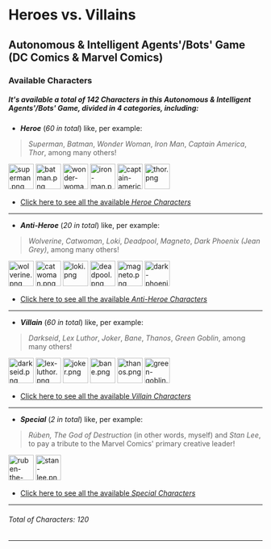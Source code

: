 # Heroes vs. Villains
## Autonomous & Intelligent Agents'/Bots' Game (DC Comics & Marvel Comics)

### Available Characters

##### It's available a total of _142 Characters_ in this _Autonomous & Intelligent Agents'/Bots' Game_, divided in _4 categories_, including:
* **_Heroe_** (_60 in total_) like, per example:
> _Superman_, _Batman_, _Wonder Woman_, _Iron Man_, _Captain America_, _Thor_, among many others!

<a href="https://raw.githubusercontent.com/rubenandrebarreiro/heroes-vs-villains-autonomous-intelligent-agents-bots-game/master/assets/sprites/characters/heroes/PNGs/superman.png"><img src="https://raw.githubusercontent.com/rubenandrebarreiro/heroes-vs-villains-autonomous-intelligent-agents-bots-game/master/assets/sprites/characters/heroes/PNGs/superman.png" alt="superman.png" width="50" height="50" /></a>
<a href="https://raw.githubusercontent.com/rubenandrebarreiro/heroes-vs-villains-autonomous-intelligent-agents-bots-game/master/assets/sprites/characters/heroes/PNGs/batman.png"><img src="https://raw.githubusercontent.com/rubenandrebarreiro/heroes-vs-villains-autonomous-intelligent-agents-bots-game/master/assets/sprites/characters/heroes/PNGs/batman.png" alt="batman.png" width="50" height="50" /></a>
<a href="https://raw.githubusercontent.com/rubenandrebarreiro/heroes-vs-villains-autonomous-intelligent-agents-bots-game/master/assets/sprites/characters/heroes/PNGs/wonder-woman.png"><img src="https://raw.githubusercontent.com/rubenandrebarreiro/heroes-vs-villains-autonomous-intelligent-agents-bots-game/master/assets/sprites/characters/heroes/PNGs/wonder-woman.png" alt="wonder-woman.png" width="50" height="50" /></a>
<a href="https://raw.githubusercontent.com/rubenandrebarreiro/heroes-vs-villains-autonomous-intelligent-agents-bots-game/master/assets/sprites/characters/heroes/PNGs/iron-man.png"><img src="https://raw.githubusercontent.com/rubenandrebarreiro/heroes-vs-villains-autonomous-intelligent-agents-bots-game/master/assets/sprites/characters/heroes/PNGs/iron-man.png" alt="iron-man.png" width="50" height="50" /></a>
<a href="https://raw.githubusercontent.com/rubenandrebarreiro/heroes-vs-villains-autonomous-intelligent-agents-bots-game/master/assets/sprites/characters/heroes/PNGs/captain-america.png"><img src="https://raw.githubusercontent.com/rubenandrebarreiro/heroes-vs-villains-autonomous-intelligent-agents-bots-game/master/assets/sprites/characters/heroes/PNGs/captain-america.png" alt="captain-america.png" width="50" height="50" /></a>
<a href="https://raw.githubusercontent.com/rubenandrebarreiro/heroes-vs-villains-autonomous-intelligent-agents-bots-game/master/assets/sprites/characters/heroes/PNGs/thor.png"><img src="https://raw.githubusercontent.com/rubenandrebarreiro/heroes-vs-villains-autonomous-intelligent-agents-bots-game/master/assets/sprites/characters/heroes/PNGs/thor.png" alt="thor.png" width="50" height="50" /></a>

* [Click here to see all the available _Heroe Characters_](https://github.com/rubenandrebarreiro/heroes-vs-villains-autonomous-intelligent-agents-bots-game/tree/master/assets/sprites/characters/heroes)

***

* **_Anti-Heroe_** (_20 in total_) like, per example:
> _Wolverine_, _Catwoman_, _Loki_, _Deadpool_, _Magneto_, _Dark Phoenix (Jean Grey)_, among many others!

<a href="https://raw.githubusercontent.com/rubenandrebarreiro/heroes-vs-villains-autonomous-intelligent-agents-bots-game/master/assets/sprites/characters/anti-heroes/PNGs/wolverine.png"><img src="https://raw.githubusercontent.com/rubenandrebarreiro/heroes-vs-villains-autonomous-intelligent-agents-bots-game/master/assets/sprites/characters/anti-heroes/PNGs/wolverine.png" alt="wolverine.png" width="50" height="50" /></a>
<a href="https://raw.githubusercontent.com/rubenandrebarreiro/heroes-vs-villains-autonomous-intelligent-agents-bots-game/master/assets/sprites/characters/anti-heroes/PNGs/catwoman.png"><img src="https://raw.githubusercontent.com/rubenandrebarreiro/heroes-vs-villains-autonomous-intelligent-agents-bots-game/master/assets/sprites/characters/anti-heroes/PNGs/catwoman.png" alt="catwoman.png" width="50" height="50" /></a>
<a href="https://raw.githubusercontent.com/rubenandrebarreiro/heroes-vs-villains-autonomous-intelligent-agents-bots-game/master/assets/sprites/characters/anti-heroes/PNGs/loki.png"><img src="https://raw.githubusercontent.com/rubenandrebarreiro/heroes-vs-villains-autonomous-intelligent-agents-bots-game/master/assets/sprites/characters/anti-heroes/PNGs/loki.png" alt="loki.png" width="50" height="50" /></a>
<a href="https://raw.githubusercontent.com/rubenandrebarreiro/heroes-vs-villains-autonomous-intelligent-agents-bots-game/master/assets/sprites/characters/anti-heroes/PNGs/deadpool.png"><img src="https://raw.githubusercontent.com/rubenandrebarreiro/heroes-vs-villains-autonomous-intelligent-agents-bots-game/master/assets/sprites/characters/anti-heroes/PNGs/deadpool.png" alt="deadpool.png" width="50" height="50" /></a>
<a href="https://raw.githubusercontent.com/rubenandrebarreiro/heroes-vs-villains-autonomous-intelligent-agents-bots-game/master/assets/sprites/characters/anti-heroes/PNGs/magneto.png"><img src="https://raw.githubusercontent.com/rubenandrebarreiro/heroes-vs-villains-autonomous-intelligent-agents-bots-game/master/assets/sprites/characters/anti-heroes/PNGs/magneto.png" alt="magneto.png" width="50" height="50" /></a>
<a href="https://raw.githubusercontent.com/rubenandrebarreiro/heroes-vs-villains-autonomous-intelligent-agents-bots-game/master/assets/sprites/characters/anti-heroes/PNGs/dark-phoenix-jean-grey.png"><img src="https://raw.githubusercontent.com/rubenandrebarreiro/heroes-vs-villains-autonomous-intelligent-agents-bots-game/master/assets/sprites/characters/anti-heroes/PNGs/dark-phoenix-jean-grey.png" alt="dark-phoenix-jean-grey.png" width="50" height="50" /></a>

* [Click here to see all the available _Anti-Heroe Characters_](https://github.com/rubenandrebarreiro/heroes-vs-villains-autonomous-intelligent-agents-bots-game/tree/master/assets/sprites/characters/anti-heroes)

***

* **_Villain_** (_60 in total_) like, per example:
> _Darkseid_, _Lex Luthor_, _Joker_, _Bane_, _Thanos_, _Green Goblin_, among many others!

<a href="https://raw.githubusercontent.com/rubenandrebarreiro/heroes-vs-villains-autonomous-intelligent-agents-bots-game/master/assets/sprites/characters/villains/PNGs/darkseid.png"><img src="https://raw.githubusercontent.com/rubenandrebarreiro/heroes-vs-villains-autonomous-intelligent-agents-bots-game/master/assets/sprites/characters/villains/PNGs/darkseid.png" alt="darkseid.png" width="50" height="50" /></a>
<a href="https://raw.githubusercontent.com/rubenandrebarreiro/heroes-vs-villains-autonomous-intelligent-agents-bots-game/master/assets/sprites/characters/villains/PNGs/lex-luthor.png"><img src="https://raw.githubusercontent.com/rubenandrebarreiro/heroes-vs-villains-autonomous-intelligent-agents-bots-game/master/assets/sprites/characters/villains/PNGs/lex-luthor.png" alt="lex-luthor.png" width="50" height="50" /></a>
<a href="https://raw.githubusercontent.com/rubenandrebarreiro/heroes-vs-villains-autonomous-intelligent-agents-bots-game/master/assets/sprites/characters/villains/PNGs/joker.png"><img src="https://raw.githubusercontent.com/rubenandrebarreiro/heroes-vs-villains-autonomous-intelligent-agents-bots-game/master/assets/sprites/characters/villains/PNGs/joker.png" alt="joker.png" width="50" height="50" /></a>
<a href="https://raw.githubusercontent.com/rubenandrebarreiro/heroes-vs-villains-autonomous-intelligent-agents-bots-game/master/assets/sprites/characters/villains/PNGs/bane.png"><img src="https://raw.githubusercontent.com/rubenandrebarreiro/heroes-vs-villains-autonomous-intelligent-agents-bots-game/master/assets/sprites/characters/villains/PNGs/bane.png" alt="bane.png" width="50" height="50" /></a>
<a href="https://raw.githubusercontent.com/rubenandrebarreiro/heroes-vs-villains-autonomous-intelligent-agents-bots-game/master/assets/sprites/characters/villains/PNGs/thanos.png"><img src="https://raw.githubusercontent.com/rubenandrebarreiro/heroes-vs-villains-autonomous-intelligent-agents-bots-game/master/assets/sprites/characters/villains/PNGs/thanos.png" alt="thanos.png" width="50" height="50" /></a>
<a href="https://raw.githubusercontent.com/rubenandrebarreiro/heroes-vs-villains-autonomous-intelligent-agents-bots-game/master/assets/sprites/characters/villains/PNGs/green-goblin.png"><img src="https://raw.githubusercontent.com/rubenandrebarreiro/heroes-vs-villains-autonomous-intelligent-agents-bots-game/master/assets/sprites/characters/villains/PNGs/green-goblin.png" alt="green-goblin.png" width="50" height="50" /></a>

* [Click here to see all the available _Villain Characters_](https://github.com/rubenandrebarreiro/heroes-vs-villains-autonomous-intelligent-agents-bots-game/tree/master/assets/sprites/characters/villains)

***

* **_Special_** (_2 in total_) like, per example:
> _Rúben, The God of Destruction_ (in other words, myself) and _Stan Lee_, to pay a tribute to the Marvel Comics' primary creative leader!

<a href="https://raw.githubusercontent.com/rubenandrebarreiro/heroes-vs-villains-autonomous-intelligent-agents-bots-game/master/assets/sprites/characters/specials/PNGs/ruben-the-god-of-destruction.png"><img src="https://raw.githubusercontent.com/rubenandrebarreiro/heroes-vs-villains-autonomous-intelligent-agents-bots-game/master/assets/sprites/characters/specials/PNGs/ruben-the-god-of-destruction.png" alt="ruben-the-god-of-destruction.png" width="50" height="50" /></a>
<a href="https://raw.githubusercontent.com/rubenandrebarreiro/heroes-vs-villains-autonomous-intelligent-agents-bots-game/master/assets/sprites/characters/specials/PNGs/stan-lee.png"><img src="https://raw.githubusercontent.com/rubenandrebarreiro/heroes-vs-villains-autonomous-intelligent-agents-bots-game/master/assets/sprites/characters/specials/PNGs/stan-lee.png" alt="stan-lee.png" width="50" height="50" /></a>

* [Click here to see all the available _Special Characters_](https://github.com/rubenandrebarreiro/heroes-vs-villains-autonomous-intelligent-agents-bots-game/tree/master/assets/sprites/characters/specials)

***

###### Total of _Characters_: 120

***

